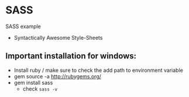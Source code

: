 # SASS
SASS example

* Syntactically Awesome Style-Sheets

## Important installation for windows:
- Install ruby / make sure to check the add path to environment variable
- gem source -a http://rubygems.org/
- gem install sass
  * check ``` sass -v ```
